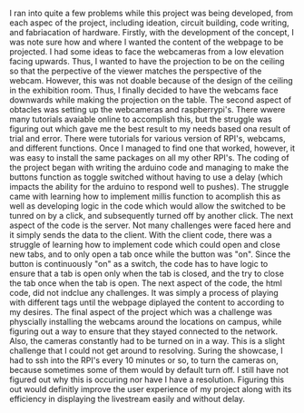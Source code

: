  I ran into quite a few problems while this project was being developed, from each aspec of the project, including ideation, circuit building, code writing, and fabriacation of hardware. Firstly, with the development of the concept, I was note sure how and where I wanted the content of the webpage to be projected. I had some ideas to face the webcameras from a low elevation facing upwards. Thus, I wanted to have the projection to be on the ceiling so that the perpective of the viewer matches the perspective of the webcam. However, this was not doable because of the design of the ceiling in the exhibition room. Thus, I finally decided to have the webcams face downwards while making the projection on the table. 
  The second aspect of obtacles was setting up the webcameras and raspberrypi's. There wwere many tutorials avaiable online to accomplish this, but the struggle was figuring out which gave me the best result to my needs based ona result of trial and error. There were tutorials for various version of RPI's, webcams, and different functions. Once I managed to find one that worked, however, it was easy to install the same packages on all my other RPI's. The coding of the project began with writing the arduino code and managing to make the buttons function as toggle switched without having to use a delay (which impacts the ability for the arduino to respond well to pushes). The struggle came with learning how to implement millis function to acomplish this as well as developing logic in the code which would allow the switched to be tunred on by a click, and subsequently turned off by another click. The next aspect of the code is the server. Not many challenges were faced here and it simply sends the data to the client. With the client code, there was a struggle of learning how to implement code which could open and close new tabs, and to only open a tab once while the button was "on". Since the button is continuously "on" as a switch, the code has to have logic to ensure that a tab is open only when the tab is closed, and the try to close the tab once when the tab is open. The next aspect of the code, the html code, did not indclue any challenges. It was simply a process of playing with different tags until the webpage diplayed the content to according to my desires. 
   The final aspect of the project which was a challenge was physcially installing the webcams around the locations on campus, while figuring out a way to ensure that they stayed connected to the network. Also, the cameras constantly had to be turned on in a way. This is a slight challenge that I could not get around to resolving. Suring the showcase, I had to ssh into the RPI's every 10 minutes or so, to turn the cameras on, because sometimes some of them would by default turn off. I still have not figured out why this is occuring nor have I have a resolution. Figuring this out would definitly improve the user experience of my project along with its efficiency in displaying the livestream easily and without delay.
